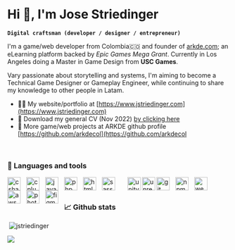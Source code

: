 # Hi 👋, I'm Jose Striedinger 
**`Digital craftsman (developer / designer / entrepreneur)`**

I'm a game/web developer from Colombia:colombia: and founder of [arkde.com](https://arkde.com); an eLearning platform backed by *Epic Games Mega Grant*. Currently in Los Angeles doing a Master in Game Design from **USC Games**.

Vary passionate about storytelling and systems, I'm aiming to become a Technical Game Designer or Gameplay Engineer, while continuing to share my knowledge to other people in Latam.

- 👨‍💻 My website/portfolio at [https://www.jstriedinger.com](https://www.jstriedinger.com)
- 📄 Download my general CV (Nov 2022) [by clicking here](https://www.jstriedinger.com/wp-content/uploads/2022/11/CV-jose.pdf)
- :space_invader: More game/web projects at ARKDE github profile [https://github.com/arkdecol](https://github.com/arkdecol
<br/> 

### :wrench: Languages and tools
<img align="left" alt="csharp" width="30px" style="padding-right:10px;" src="https://cdn.jsdelivr.net/gh/devicons/devicon/icons/csharp/csharp-plain.svg"/>
<img align="left" alt="cplusplus" width="30px" style="padding-right:10px;" src="https://cdn.jsdelivr.net/gh/devicons/devicon/icons/cplusplus/cplusplus-plain.svg"/>
<img align="left" alt="javascript" width="30px" style="padding-right:10px;" src="https://cdn.jsdelivr.net/gh/devicons/devicon/icons/javascript/javascript-original.svg"/>
<img align="left" alt="php" width="30px" style="padding-right:10px;" src="https://cdn.jsdelivr.net/gh/devicons/devicon/icons/php/php-plain.svg"/>
<img align="left" alt="html" width="30px" style="padding-right:10px;" src="https://cdn.jsdelivr.net/gh/devicons/devicon/icons/html5/html5-plain-wordmark.svg"/>
<img align="left" alt="sass" width="30px" style="padding-right:25px;" src="https://cdn.jsdelivr.net/gh/devicons/devicon/icons/sass/sass-original.svg"/>
<!-- Tools -->
<picture>
 <source align="left" alt="unity" width="30px" media="(prefers-color-scheme: dark)" srcset="https://raw.githubusercontent.com/jstriedinger/jstriedinger/main/unity-whitelogo.svg">
 <img align="left" alt="unity" width="30px" src="https://cdn.jsdelivr.net/gh/devicons/devicon/icons/unity/unity-original.svg">
</picture>
<picture>
 <source align="left" alt="unreal engine" width="30px" media="(prefers-color-scheme: dark)" srcset="https://raw.githubusercontent.com/jstriedinger/jstriedinger/main/unrealengine-white.svg">
 <img align="left" alt="unreal engine" width="30px" src="https://cdn.jsdelivr.net/gh/devicons/devicon/icons/unrealengine/unrealengine-original.svg">
</picture>
<img align="left" alt="git" width="30px" style="padding-right:10px;" src="https://cdn.jsdelivr.net/gh/devicons/devicon/icons/git/git-plain.svg"/>
<img align="left" alt="npm" width="30px" style="padding-right:10px;" src="https://cdn.jsdelivr.net/gh/devicons/devicon/icons/npm/npm-original-wordmark.svg"/>
<img align="left" alt="webpack" width="30px" style="padding-right:10px;" src="https://cdn.jsdelivr.net/gh/devicons/devicon/icons/webpack/webpack-original.svg"/>
<img align="left" alt="aws" width="30px" style="padding-right:10px;" src="https://cdn.jsdelivr.net/gh/devicons/devicon/icons/amazonwebservices/amazonwebservices-original.svg"/>
<!-- Design: figma, ui, adobe -->
<img align="left" alt="photoshop" width="30px" style="padding-right:10px;" src="https://cdn.jsdelivr.net/gh/devicons/devicon/icons/photoshop/photoshop-line.svg"/>
<img align="left" alt="figma" width="30px" style="padding-right:10px;" src="https://cdn.jsdelivr.net/gh/devicons/devicon/icons/figma/figma-original.svg"/>
<br><br>

### :chart_with_upwards_trend: Github stats
<p>&nbsp;<img align="center" src="https://github-readme-stats.vercel.app/api?username=jstriedinger&show_icons=true&locale=en&count_private=true&theme=transparent&hide=stars" alt="jstriedinger" /></p>
<img src="https://github-readme-stats.vercel.app/api/top-langs?username=jstriedinger&layout=compact&theme=transparent"/>




<!--
**jstriedinger/jstriedinger** is a ✨ _special_ ✨ repository because its `README.md` (this file) appears on your GitHub profile.

Here are some ideas to get you started:

- 🔭 I’m currently working on ...
- 🌱 I’m currently learning ...
- 👯 I’m looking to collaborate on ...
- 🤔 I’m looking for help with ...
- 💬 Ask me about ...
- 📫 How to reach me: ...
- 😄 Pronouns: ...
- ⚡ Fun fact: ...
-->
